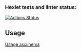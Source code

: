 ### Hexlet tests and linter status:
[![Actions Status](https://github.com/marat-y/frontend-project-46/workflows/hexlet-check/badge.svg)](https://github.com/marat-y/frontend-project-46/actions)

## Usage
[Usage asciinema](https://asciinema.org/a/532434)